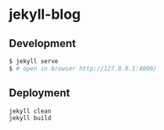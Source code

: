# jekyll-blog

## Development

```bash
$ jekyll serve
$ # open in browser http://127.0.0.1:4000/
```

## Deployment

```bash
jekyll clean
jekyll build
```
